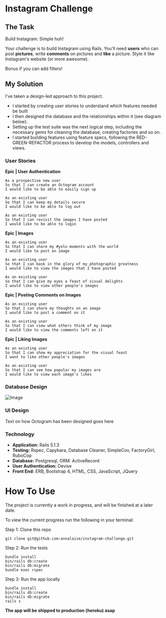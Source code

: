 Instagram Challenge
===================

## The Task

Build Instagram: Simple huh!

Your challenge is to build Instagram using Rails. You'll need **users** who can post **pictures**, write **comments** on pictures and **like** a picture. Style it like Instagram's website (or more awesome).

Bonus if you can add filters!

## My Solution

I've taken a design-led approach to this project.
* I started by creating user stories to understand which features needed be built
* I then designed the database and the relationships within it (see diagram below).
* Setting up the test suite was the next logical step, including the necessary gems for cleaning the database, creating factories and so on.
* I started building features using feature specs, following the RED-GREEN-REFACTOR process to develop the models, controllers and views.


### User Stories

**Epic | User Authentication**
```
As a prospective new user
So that I can create an Octogram account
I would like to be able to easily sign up
```
```
As an existing user
So that I can keep my details secure
I would like to be able to log out
```
```
As an existing user
So that I can revisit the images I have posted
I would like to be able to login
```

**Epic | Images**
```
As an existing user
So that I can share my #yolo moments with the world
I would like to post an image
```
```
As an existing user
So that I can bask in the glory of my photographic greatness
I would like to view the images that I have posted
```
```
As an existing user
So that I can give my eyes a feast of visual delights
I would like to view other people's images
```

**Epic | Posting Comments on Images**
```
As an existing user
So that I can share my thoughts on an image
I would like to post a comment on it
```
```
As an existing user
So that I can view what others think of my image
I would like to view the comments left on it
```


**Epic | Liking Images**
```
As an existing user
So that I can show my appreciation for the visual feast
I want to like other people's images
```
```
As an existing user
So that I can see how popular my images are
I would like to view each image's likes
```

### Database Design

![Image](http://i.imgur.com/k17AeCi.png)

### UI Design

Text on how Octogram has been designed goes here

### Technology

* **Application:** Rails 5.1.3
* **Testing:** Rspec, Capybara, Database Cleaner, SimpleCov, FactoryGirl, RuboCop
* **Database:** Postgresql, ORM: ActiveRecord
* **User Authentication:** Devise
* **Front End:** ERB, Bootstrap 4, HTML, CSS, JavaScript, JQuery

# How To Use

The project is currently a work in progress, and will be finished at a later date.

To view the current progress run the following in your terminal:

Step 1: Clone this repo
```
git clone git@github.com:annalaise/instagram-challenge.git
```

Step 2: Run the tests
```
bundle install
bin/rails db:create
bin/rails db:migrate
bundle exec rspec
```

Step 3: Run the app locally
```
bundle install
bin/rails db:create
bin/rails db:migrate
rails s
```

**The app will be shipped to production (heroku) asap**
